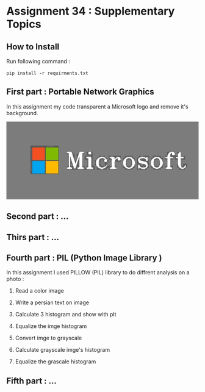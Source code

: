 # Assignment 34 : Supplementary Topics

## How to Install
Run following command :
```
pip install -r requirments.txt
```

## First part : Portable Network Graphics
In this assignment my code transparent a Microsoft logo and remove it's background.

![alt text](outputs/output_1_logo.png)

## Second part : ...

## Thirs part : ...

## Fourth part : PIL (Python Image Library )
In this assignment I used PILLOW (PIL) library to do diffrent analysis on a photo :

1. Read a color image

2. Write a persian text on image

3. Calculate 3 histogram and show with plt

4. Equalize the imge histogram

5. Convert imge to grayscale

6. Calculate grayscale imge's histogram

7. Equalize the grascale histogram

## Fifth part : ...
